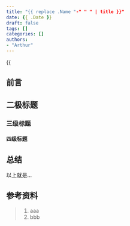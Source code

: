 ```yaml
---
title: "{{ replace .Name "-" " " | title }}"
date: {{ .Date }}
draft: false
tags: []
categories: []
authors:
- "Arthur"
---
```


{{<audio src="audios/here_after_us.mp3" caption="《后来的我们 - 五月天》" >}}

## 前言


## 二极标题


### 三级标题


#### 四级标题


## 总结

以上就是...

## 参考资料

> 1. aaa
> 2. bbb